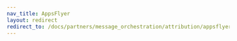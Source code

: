 ```yaml
---
nav_title: AppsFlyer
layout: redirect
redirect_to: /docs/partners/message_orchestration/attribution/appsflyer/appsflyer/
---
```

